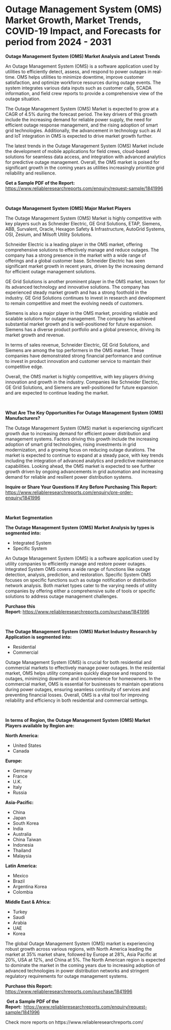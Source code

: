 <p><h1>Outage Management System (OMS) Market Growth, Market Trends, COVID-19 Impact, and Forecasts for period from 2024 - 2031</h1></p><p><strong>Outage Management System (OMS) Market Analysis and Latest Trends</strong></p>
<p><p>An Outage Management System (OMS) is a software application used by utilities to efficiently detect, assess, and respond to power outages in real-time. OMS helps utilities to minimize downtime, improve customer satisfaction, and optimize workforce resources during outage events. The system integrates various data inputs such as customer calls, SCADA information, and field crew reports to provide a comprehensive view of the outage situation.</p><p>The Outage Management System (OMS) Market is expected to grow at a CAGR of 4.5% during the forecast period. The key drivers of this growth include the increasing demand for reliable power supply, the need for efficient outage response management, and the rising adoption of smart grid technologies. Additionally, the advancement in technology such as AI and IoT integration in OMS is expected to drive market growth further.</p><p>The latest trends in the Outage Management System (OMS) Market include the development of mobile applications for field crews, cloud-based solutions for seamless data access, and integration with advanced analytics for predictive outage management. Overall, the OMS market is poised for significant growth in the coming years as utilities increasingly prioritize grid reliability and resilience.</p></p>
<p><strong>Get a Sample PDF of the Report:&nbsp;</strong> <a href="https://www.reliableresearchreports.com/enquiry/request-sample/1841996">https://www.reliableresearchreports.com/enquiry/request-sample/1841996</a></p>
<p>&nbsp;</p>
<p><strong>Outage Management System (OMS) Major Market Players</strong></p>
<p><p>The Outage Management System (OMS) Market is highly competitive with key players such as Schneider Electric, GE Grid Solutions, ETAP, Siemens, ABB, Survalent, Oracle, Hexagon Safety & Infrastructure, AutoGrid Systems, OSI, Zesium, and Milsoft Utility Solutions.</p><p>Schneider Electric is a leading player in the OMS market, offering comprehensive solutions to effectively manage and reduce outages. The company has a strong presence in the market with a wide range of offerings and a global customer base. Schneider Electric has seen significant market growth in recent years, driven by the increasing demand for efficient outage management solutions.</p><p>GE Grid Solutions is another prominent player in the OMS market, known for its advanced technology and innovative solutions. The company has experienced steady market growth and has a strong foothold in the industry. GE Grid Solutions continues to invest in research and development to remain competitive and meet the evolving needs of customers.</p><p>Siemens is also a major player in the OMS market, providing reliable and scalable solutions for outage management. The company has achieved substantial market growth and is well-positioned for future expansion. Siemens has a diverse product portfolio and a global presence, driving its market growth and revenue.</p><p>In terms of sales revenue, Schneider Electric, GE Grid Solutions, and Siemens are among the top performers in the OMS market. These companies have demonstrated strong financial performance and continue to invest in product innovation and customer service to maintain their competitive edge.</p><p>Overall, the OMS market is highly competitive, with key players driving innovation and growth in the industry. Companies like Schneider Electric, GE Grid Solutions, and Siemens are well-positioned for future expansion and are expected to continue leading the market.</p></p>
<p>&nbsp;</p>
<p><strong>What Are The Key Opportunities For Outage Management System (OMS) Manufacturers?</strong></p>
<p><p>The Outage Management System (OMS) market is experiencing significant growth due to increasing demand for efficient power distribution and management systems. Factors driving this growth include the increasing adoption of smart grid technologies, rising investments in grid modernization, and a growing focus on reducing outage durations. The market is expected to continue to expand at a steady pace, with key trends including the integration of advanced analytics and predictive maintenance capabilities. Looking ahead, the OMS market is expected to see further growth driven by ongoing advancements in grid automation and increasing demand for reliable and resilient power distribution systems.</p></p>
<p><strong>Inquire or Share Your Questions If Any Before Purchasing This Report:</strong> <a href="https://www.reliableresearchreports.com/enquiry/pre-order-enquiry/1841996">https://www.reliableresearchreports.com/enquiry/pre-order-enquiry/1841996</a></p>
<p>&nbsp;</p>
<p><strong>Market Segmentation</strong></p>
<p><strong>The Outage Management System (OMS) Market Analysis by types is segmented into:</strong></p>
<p><ul><li>Integrated System</li><li>Specific System</li></ul></p>
<p><p>An Outage Management System (OMS) is a software application used by utility companies to efficiently manage and restore power outages. Integrated System OMS covers a wide range of functions like outage detection, analysis, prediction, and restoration. Specific System OMS focuses on specific functions such as outage notification or distribution network analysis. Both market types cater to the varying needs of utility companies by offering either a comprehensive suite of tools or specific solutions to address outage management challenges.</p></p>
<p><strong>Purchase this Report:&nbsp;</strong><a href="https://www.reliableresearchreports.com/purchase/1841996">https://www.reliableresearchreports.com/purchase/1841996</a></p>
<p>&nbsp;</p>
<p><strong>The Outage Management System (OMS) Market Industry Research by Application is segmented into:</strong></p>
<p><ul><li>Residential</li><li>Commercial</li></ul></p>
<p><p>Outage Management System (OMS) is crucial for both residential and commercial markets to effectively manage power outages. In the residential market, OMS helps utility companies quickly diagnose and respond to outages, minimizing downtime and inconvenience for homeowners. In the commercial market, OMS is essential for businesses to maintain operations during power outages, ensuring seamless continuity of services and preventing financial losses. Overall, OMS is a vital tool for improving reliability and efficiency in both residential and commercial settings.</p></p>
<p>&nbsp;</p>
<p><strong>In terms of Region, the Outage Management System (OMS) Market Players available by Region are:</strong></p>
<p>
    <p> <strong> North America: </strong>
        <ul>
            <li>United States</li>
            <li>Canada</li>
        </ul>
        </p> 
    <p> <strong> Europe: </strong>
        <ul>
            <li>Germany</li>
            <li>France</li>
            <li>U.K.</li>
            <li>Italy</li>
            <li>Russia</li>
        </ul>
        </p> 
    <p> <strong> Asia-Pacific: </strong>
        <ul>
            <li>China</li>
            <li>Japan</li>
            <li>South Korea</li>
            <li>India</li>
            <li>Australia</li>
            <li>China Taiwan</li>
            <li>Indonesia</li>
            <li>Thailand</li>
            <li>Malaysia</li>
        </ul>
        </p> 
    <p> <strong> Latin America: </strong>
        <ul>
            <li>Mexico</li>
            <li>Brazil</li>
            <li>Argentina Korea</li>
            <li>Colombia</li>
        </ul>
        </p> 
    <p> <strong> Middle East & Africa: </strong>
        <ul>
            <li>Turkey</li>
            <li>Saudi</li>
            <li>Arabia</li>
            <li>UAE</li>
            <li>Korea</li>
        </ul>
    </p>
    </p>
<p><p>The global Outage Management System (OMS) market is experiencing robust growth across various regions, with North America leading the market at 35% market share, followed by Europe at 28%, Asia Pacific at 20%, USA at 12%, and China at 5%. The North American region is expected to dominate the market in the coming years due to increasing adoption of advanced technologies in power distribution networks and stringent regulatory requirements for outage management systems.</p></p>
<p><strong>Purchase this Report: </strong><a href="https://www.reliableresearchreports.com/purchase/1841996">https://www.reliableresearchreports.com/purchase/1841996</a></p>
<p>&nbsp;<strong>Get a Sample PDF of the Report:&nbsp;&nbsp;</strong><a href="https://www.reliableresearchreports.com/enquiry/request-sample/1841996">https://www.reliableresearchreports.com/enquiry/request-sample/1841996</a></p>
<p><strong></strong></p>
<p>Check more reports on https://www.reliableresearchreports.com/</p>